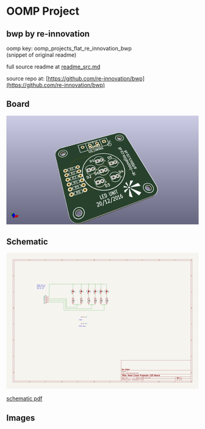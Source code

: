 # OOMP Project  
## bwp  by re-innovation  
  
oomp key: oomp_projects_flat_re_innovation_bwp  
(snippet of original readme)  
  
  
  full source readme at [readme_src.md](readme_src.md)  
  
source repo at: [https://github.com/re-innovation/bwp](https://github.com/re-innovation/bwp)  
## Board  
  
[![working_3d.png](working_3d_600.png)](working_3d.png)  
## Schematic  
  
[![working_schematic.png](working_schematic_600.png)](working_schematic.png)  
  
[schematic pdf](working_schematic.pdf)  
## Images  
